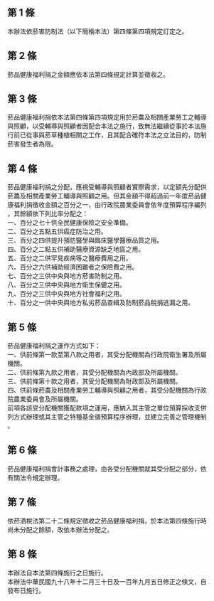 第 1 條
-------
本辦法依菸害防制法（以下簡稱本法）第四條第四項規定訂定之。

第 2 條
-------
菸品健康福利捐之金額應依本法第四條規定計算並徵收之。

第 3 條
-------
菸品健康福利捐依本法第四條第四項規定用於菸農及相關產業勞工之輔導  
與照顧，以受輔導與照顧者因配合本法之施行，致無法繼續從事於本法施  
行前已從事與菸草種植相關之工作，且其配合確符本法之立法目的，防制  
菸害發生者為限。

第 4 條
-------
菸品健康福利捐之分配，應視受輔導與照顧者實際需求，以定額先分配供  
菸農及相關產業勞工輔導與照顧之用。但其金額不得超過前一年度菸品健  
康福利捐徵收金額之百分之一，由行政院農業委員會依年度預算程序編列  
，其餘額依下列比率分配之：  
一、百分之七十供全民健康保險之安全準備。  
二、百分之五點五供癌症防治之用。  
三、百分之四供提升預防醫學與臨床醫學醫療品質之用。  
四、百分之二點五供補助醫療資源缺乏地區之用。  
五、百分之二供罕見疾病等之醫療費用之用。  
六、百分之六供補助經濟困難者之保險費之用。  
七、百分之三供中央與地方菸害防制之用。  
八、百分之三供中央與地方衛生保健之用。  
九、百分之三供中央與地方社會福利之用。  
十、百分之一供中央與地方私劣菸品查緝及防制菸品稅捐逃漏之用。

第 5 條
-------
菸品健康福利捐之運作方式如下：  
一、供前條第一款至第八款之用者，其受分配機關為行政院衛生署及所屬  
    機關。  
二、供前條第九款之用者，其受分配機關為內政部及所屬機關。  
三、供前條第十款之用者，其受分配機關為財政部及所屬機關。  
四、供前條菸農及相關產業勞工輔導與照顧之用者，其受分配機關為行政  
    院農業委員會及所屬機關。  
前項各該受分配機關獲配款項之運用，應納入其主管之單位預算採收支併  
列方式辦理或其主管之特種基金循預算程序辦理，並建立完善之管理機制  
。

第 6 條
-------
菸品健康福利捐會計事務之處理，由各受分配機關就其受分配之部分，依  
有關法令規定辦理。

第 7 條
-------
依菸酒稅法第二十二條規定徵收之菸品健康福利捐，於本法第四條施行時  
尚未分配之餘額，改依本辦法分配之。

第 8 條
-------
本辦法自本法第四條施行之日施行。  
本辦法中華民國九十八年十二月三十日及一百年九月五日修正之條文，自  
發布日施行。

